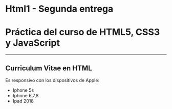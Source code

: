 # Html1 - Segunda entrega

# Práctica del curso de HTML5, CSS3 y JavaScript

---


## Curriculum Vitae en HTML

Es responsivo con los dispositivos de Apple:

- Iphone 5s
- Iphone 6,7,8
- Ipad 2018
